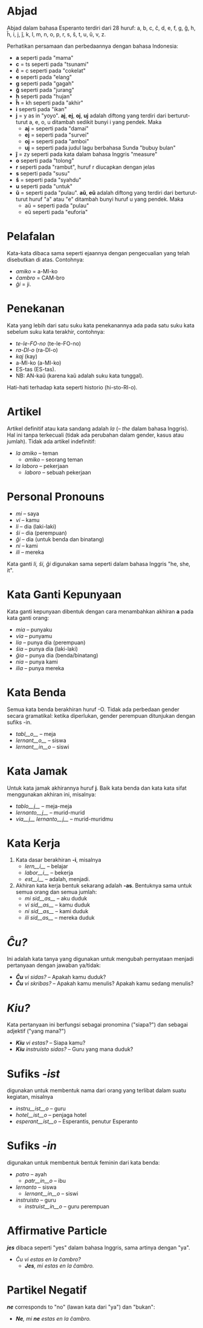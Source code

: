 # Abjad

Abjad dalam bahasa Esperanto terdiri dari 28 huruf: a, b, c, ĉ, d, e, f, g, ĝ, h, ĥ, i, j, ĵ, k, l, m, n, o, p, r, s, ŝ, t, u, ŭ, v, z.

Perhatikan persamaan dan perbedaannya dengan bahasa Indonesia:

- __a__ seperti pada "mama"
- __c__ = ts seperti pada "tsunami"
- __ĉ__ = c seperti pada "cokelat"
- __e__ seperti pada "elang"
- __g__ seperti pada "gagah"
- __ĝ__ seperti pada "jurang"
- __h__ seperti pada "hujan"
- __ĥ__ = kh seperti pada "akhir"
- __i__ seperti pada "ikan"
- __j__ = y as in "yoyo". __aj__, __ej__, __oj__, __uj__ adalah diftong yang terdiri dari berturut-turut a, e, o, u ditambah sedikit bunyi i yang pendek. Maka
	- __aj__ = seperti pada "damai"
	- __ej__ = seperti pada "survei"
	- __oj__ = seperti pada "amboi"
	- __uj__ = seperti pada judul lagu berbahasa Sunda "bubuy bulan"
- __ĵ__ = zy seperti pada kata dalam bahasa Inggris "measure" 
- __o__  seperti pada "tolong"
- __r__ seperti pada "rambut", huruf r diucapkan dengan jelas
- __s__ seperti pada "susu"
- __ŝ__ = seperti pada "syahdu"
- __u__ seperti pada "untuk"
- __ŭ__ = seperti pada "pulau". __aŭ__, __eŭ__ adalah diftong yang terdiri dari berturut-turut huruf "a" atau "e" ditambah bunyi huruf u yang pendek. Maka
	- aŭ = seperti pada "pulau"
	- eŭ seperti pada "euforia"


# Pelafalan

Kata-kata dibaca sama seperti ejaannya dengan pengecualian yang telah disebutkan di atas. Contohnya:

- *amiko* = a-MI-ko
- *ĉambro* = CAM-bro
- *ĝi* = ji.

# Penekanan

Kata yang lebih dari satu suku kata penekanannya ada pada satu suku kata sebelum suku kata terakhir, contohnya:

- *te-le-FO-no* (te-le-FO-no)
- *ra-DI-o* (ra-DI-o)
- *kaj* (kay)
- a-MI-ko (a-MI-ko)
- ES-tas (ES-tas).
- NB: AN-kaŭ (karena kaŭ adalah suku kata tunggal).

Hati-hati terhadap kata seperti historio (hi-sto-RI-o).

# Artikel

 Artikel definitif atau kata sandang adalah *la* (– *the* dalam bahasa Inggris). Hal ini tanpa terkecuali (tidak ada perubahan dalam gender, kasus atau jumlah). Tidak ada artikel indefinitif:

- *la amiko* – teman 
  - *amiko* – seorang teman
- *la laboro* – pekerjaan
  - *laboro* – sebuah pekerjaan

# Personal Pronouns

- *mi* – saya
- *vi* – kamu
- *li* – dia (laki-laki)
- *ŝi* – dia (perempuan)
- *ĝi* – dia (untuk benda dan binatang)
- *ni* – kami
- *ili* – mereka

Kata ganti *li, ŝi, ĝi* digunakan sama seperti dalam bahasa Inggris "he, she, it".

# Kata Ganti Kepunyaan

Kata ganti kepunyaan dibentuk dengan cara menambahkan akhiran __a__ pada kata ganti orang:

- *mia* – punyaku
- *via* – punyamu
- *lia* – punya dia (perempuan)
- *ŝia* – punya dia (laki-laki)
- *ĝia* – punya dia (benda/binatang)
- *nia* – punya kami
- *ilia* – punya mereka

# Kata Benda

Semua kata benda berakhiran huruf -O. Tidak ada perbedaan gender secara gramatikal: ketika diperlukan, gender perempuan ditunjukan dengan sufiks -in.

- *tabl__o__* – meja
- *lernant__o__* – siswa
- *lernant__in__o* – siswi

# Kata Jamak

Untuk kata jamak akhirannya huruf __j__. Baik kata benda dan kata kata sifat menggunakan akhiran ini, misalnya:

- *tablo__j__* – meja-meja
- *lernanto__j__* – murid-murid
- *via__j__ lernanto__j__* – murid-muridmu

# Kata Kerja

1. Kata dasar berakhiran __-i__, misalnya
   - *lern__i__* – belajar
   - *labor__i__* – bekerja
   - *est__i__* – adalah, menjadi.
2. Akhiran kata kerja bentuk sekarang adalah __-as__. Bentuknya sama untuk semua orang dan semua jumlah:
   - *mi sid__as__* – aku duduk
   - *vi sid__as__* – kamu duduk
   - *ni sid__as__* – kami duduk
   - *ili sid__as__* – mereka duduk

# *Ĉu?*

Ini adalah kata tanya yang digunakan untuk mengubah pernyataan menjadi pertanyaan dengan jawaban ya/tidak:

- *__Ĉu__ vi sidas?* – Apakah kamu duduk?
- *__Ĉu__ vi skribas?* – Apakah kamu menulis? Apakah kamu sedang menulis?

# *Kiu?*

Kata pertanyaan ini berfungsi sebagai pronomina ("siapa?") dan sebagai adjektif ("yang mana?")

- *__Kiu__ vi estas?* – Siapa kamu?
- *__Kiu__ instruisto sidas?* – Guru yang mana duduk?


# Sufiks *-ist*

digunakan untuk membentuk nama dari orang yang terlibat dalam suatu kegiatan, misalnya


- *instru__ist__o* – guru
- *hotel__ist__o* – penjaga hotel
- *esperant__ist__o* – Esperantis, penutur Esperanto


# Sufiks *-in*

digunakan untuk membentuk bentuk feminin dari kata benda:

- *patro* – ayah
    - *patr__in__o* – ibu
- *lernanto* – siswa
    - *lernant__in__o* – siswi
- *instruisto* – guru
    - *instruist__in__o* – guru perempuan

# Affirmative Particle

*__jes__* dibaca seperti "yes" dalam bahasa Inggris, sama artinya dengan "ya".

- *Ĉu vi estas en la ĉambro?* 
  - *__Jes__, mi estas en la ĉambro.* 

# Partikel Negatif

*__ne__* corresponds to "no" (lawan kata dari "ya") dan "bukan":

- *__Ne__, mi __ne__ estas en la ĉambro.* 
